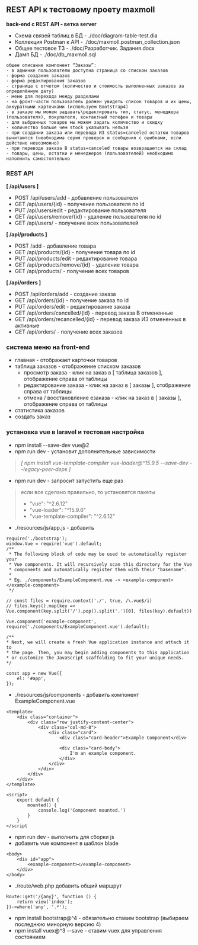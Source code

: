 ## REST API к тестовому проету maxmoll

__back-end с REST API - ветка server__

* Схема связей таблиц в БД - ./doc/diagram-table-test.dia
* Коллекция Postman к API - ./doc/maxmoll.postman_collection.json
* Общее тестовое ТЗ - ./doc/Разработчик. Задания.docx
* Дамп БД - ./doc/db_maxmoll.sql

>
    общее описание компонент “Заказы”:
    - в админке пользователю доступна страница со списком заказов
    - форма создания заказов
    - форма редактирования заказов
    - страница с отчетом (количество и стоимость выполненных заказов за определённую дату)
    - меню для перехода между разделами
    - на фронт-части пользователь должен увидеть список товаров и их цены, аккуратными карточками (используем Bootstrap4)
    - в заказе мы можем задавать\редактировать тип, статус, менеджера (пользователя), покупателя, контактный телефон и товары
    - для выбранных товаров мы можем задать количество и скидку
    - количество больше чем stock указывать нельзя
    - при создании заказа или перевода ИЗ status=canceled остатки товаров вычитаются (необходима серия проверок и сообщения с ошибками, если действие невозможно)
    - при переводе заказа В status=canceled товары возвращаются на склад
    - товары, цены, остатки и менеджеров (пользователей) необходимо наполнить самостоятельно

### REST API
__[ /api/users ]__
* POST /api/users/add - добавление пользователя
* GET  /api/users/{id} - получение пользователя по id
* PUT  /api/users/edit - редактирование пользователя
* GET  /api/users/remove/{id} - удаление пользователя по id
* GET  /api/users/ - получение всех пользователей

__[ /api/products ]__
* POST /add - добавление товара
* GET  /api/products/{id} - получение товара по id
* PUT  /api/products/edit - редактирование товара
* GET  /api/products/remove/{id} - удаление товара
* GET  /api/products/ - получение всех товаров

__[ /api/orders ]__
* POST /api/orders/add - создание заказа
* GET  /api/orders/{id} - получение заказа по id
* PUT  /api/orders/edit - редактирование заказа
* GET  /api/orders/cancelled/{id} - перевод заказа В отмененные
* GET  /api/orders/recancelled/{id} - перевод заказа ИЗ отмененных в активные
* GET  /api/orders/ - получение всех заказов

### система меню на front-end
* главная - отображает карточки товаров
* таблица заказов - отображение списком заказов
  * просмотр заказа - клик на заказ в [ таблица заказов ], отображение справа от таблицы
  * редактирование заказа - клик на заказ в [ заказы ], отображение справа от таблицы
  * отмена / восстановление езаказа - клик на заказ в [ заказы ], отображение справа от таблицы
* статистика заказов
* создать заказ

### установка vue в laravel и тестовая настройка

* npm install --save-dev vue@2
* npm run dev - установит дополнительные зависимости 
> _[  npm install vue-template-compiler vue-loader@^15.9.5 --save-dev --legacy-peer-deps ]_
* npm run dev - запросит запустить еще раз
> если все сделано правильно, то установятся пакеты
>   * "vue": "^2.6.12"
>   * "vue-loader": "^15.9.6"
>   * "vue-template-compiler": "^2.6.12"

* ./resources/js/app.js - добавить 
>
    require('./bootstrap');
    window.Vue = require('vue').default;
    /**
     * The following block of code may be used to automatically register your
     * Vue components. It will recursively scan this directory for the Vue
     * components and automatically register them with their "basename".
     *
     * Eg. ./components/ExampleComponent.vue -> <example-component></example-component>
     */
    
    // const files = require.context('./', true, /\.vue$/i)
    // files.keys().map(key => Vue.component(key.split('/').pop().split('.')[0], files(key).default))

    Vue.component('example-component', require('./components/ExampleComponent.vue').default);

    /**
    * Next, we will create a fresh Vue application instance and attach it to
    * the page. Then, you may begin adding components to this application
    * or customize the JavaScript scaffolding to fit your unique needs.
    */

    const app = new Vue({
        el: '#app',
    });

* ./resources/js/components - добавить компонент ExampleComponent.vue
>
    <template>
        <div class="container">
            <div class="row justify-content-center">
                <div class="col-md-8">
                    <div class="card">
                        <div class="card-header">Example Component</div>

                        <div class="card-body">
                            I'm an example component.
                        </div>
                    </div>
                </div>
            </div>
        </div>
    </template>

    <script>
        export default {
            mounted() {
                console.log('Component mounted.')
            }
        }
    </script

* npm run dev - выполнить для сборки js
* добавить vue компонент в шаблон blade
>
    <body>
        <div id="app">
            <example-component></example-component>
        </div>
    </body>

* ./route/web.php добавить общий маршрут
>
    Route::get('/{any}', function () {
        return view('index');
    })->where('any', '.*');

* npm install bootstrap@^4 - обязательно ставим bootstrap (выбираем последнюю минорную версию 4)
* npm install vuex@^3 --save - ставим vuex для управления состоянием


